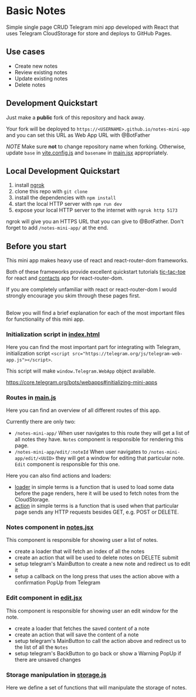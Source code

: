 # Basic Notes

Simple single page CRUD Telegram mini app developed with React that uses Telegram CloudStorage for store and deploys to GitHub Pages.

## Use cases

- Create new notes
- Review existing notes
- Update existing notes
- Delete notes

## Development Quickstart

Just make a **public** fork of this repository and hack away.

Your fork will be deployed to `https://<USERNAME>.github.io/notes-mini-app` and you can set this URL as Web App URL with @BotFather

*NOTE* Make sure **not** to change repository name when forking.
Otherwise, update `base` in [vite.config.js](./vite.config.js) and `basename` in [main.jsx](./src/main.jsx) appropriately.

## Local Development Quickstart

1. install [ngrok](https://ngrok.com/)
1. clone this repo with `git clone`
1. install the dependencies with `npm install`
1. start the local HTTP server with `npm run dev`
1. expose your local HTTP server to the internet with `ngrok http 5173`

ngrok will give you an HTTPS URL that you can give to @BotFather. Don't forget to add `/notes-mini-app/` at the end.

## Before you start

This mini app makes heavy use of react and react-router-dom frameworks.

Both of these frameworks provide excellent quickstart tutorials [tic-tac-toe](https://react.dev/learn/tutorial-tic-tac-toe) for react and [contacts](https://reactrouter.com/en/main/start/tutorial) app for react-router-dom.

If you are completely unfamiliar with react or react-router-dom I would strongly encourage you skim through these pages first.

##

Below you will find a brief explanation for each of the most important files for functionality of this mini app.

### Initialization script in [index.html](./index.html)

Here you can find the most important part for integrating with Telegram, initialization script `<script src="https://telegram.org/js/telegram-web-app.js"></script>`.

This script will make `window.Telegram.WebApp` object available.

https://core.telegram.org/bots/webapps#initializing-mini-apps

### Routes in [main.js](./src/main.jsx)

Here you can find an overview of all different routes of this app.

Currently there are only two:

- `/notes-mini-app/`
When user navigates to this route they will get a list of all notes they have. `Notes` component is responsible for rendering this page.
- `/notes-mini-app/edit/:noteId`
When user navigates to `/notes-mini-app/edit/<UUID>` they will get a window for editing that particular note. `Edit` component is responsible for this one.

Here you can also find actions and loaders:

- [loader](https://reactrouter.com/en/main/route/loader) in simple terms is a function that is used to load some data before the page renders, here it will be used to fetch notes from the CloudStorage.
- [action](https://reactrouter.com/en/main/route/action) in simple terms is a function that is used when that particular page sends any HTTP requests besides GET, e.g. POST or DELETE.

### Notes component in [notes.jsx](./src/routes/notes.jsx)

This component is responsible for showing user a list of notes.

- create a loader that will fetch an index of all the notes
- create an action that will be used to delete notes on DELETE submit
- setup telegram's MainButton to create a new note and redirect us to edit it
- setup a callback on the long press that uses the action above with a confirmation PopUp from Telegram


### Edit component in [edit.jsx](./src/routes/edit.jsx)

This component is responsible for showing user an edit window for the note.

- create a loader that fetches the saved content of a note
- create an action that will save the content of a note
- setup telegram's MainButton to call the action above and redirect us to the list of all the `Notes`
- setup telegram's BackButton to go back or show a Warning PopUp if there are unsaved changes

### Storage manipulation in [storage.js](./src/storage.js)

Here we define a set of functions that will manipulate the storage of notes.
